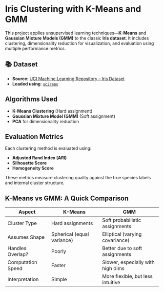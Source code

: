 # Iris Clustering with K-Means and GMM

This project applies unsupervised learning techniques—**K-Means** and **Gaussian Mixture Models (GMM)** to the classic **Iris dataset**. It includes clustering, dimensionality reduction for visualization, and evaluation using multiple performance metrics.

## 📚 Dataset
- **Source**: [UCI Machine Learning Repository – Iris Dataset](https://archive.ics.uci.edu/ml/datasets/iris)
- **Loaded using**: [`ucirepo`](https://archive.ics.uci.edu/)

## Algorithms Used
- **K-Means Clustering** (Hard assignment)
- **Gaussian Mixture Model (GMM)** (Soft assignment)
- **PCA** for dimensionality reduction

## Evaluation Metrics
Each clustering method is evaluated using:
- **Adjusted Rand Index (ARI)**
- **Silhouette Score**
- **Homogeneity Score**

These metrics measure clustering quality against the true species labels and internal cluster structure.

## K-Means vs GMM: A Quick Comparison

| Aspect               | K-Means                        | GMM                                |
|----------------------|--------------------------------|-------------------------------------|
| Cluster Type         | Hard assignments               | Soft probabilistic assignments      |
| Assumes Shape        | Spherical (equal variance)     | Elliptical (varying covariance)     |
| Handles Overlap?     | Poorly                         | Better due to soft assignments      |
| Computation Speed    | Faster                         | Slower, especially with high dims   |
| Interpretation       | Simple                         | More flexible, but less intuitive   |




